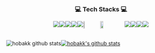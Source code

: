 <h3 style="text-align: center">💻 Tech Stacks 💻</h3>

<div style="display: flex; justify-content: center;">
    <img src="https://img.shields.io/badge/Spring-6DB33F?style=for-the-badge&logo=Spring&logoColor=black">
    <img src="https://img.shields.io/badge/SpringSecurity-6DB33F?style=for-the-badge&logo=SpringSecurity&logoColor=black">
    <img src="https://img.shields.io/badge/Redis-DC382D?style=for-the-badge&logo=Redis&logoColor=black">
    <img src="https://img.shields.io/badge/MySql-4479A1?style=for-the-badge&logo=MySql&logoColor=black">
    <img src="https://img.shields.io/badge/Oracle-F80000?style=for-the-badge&logo=Oracle&logoColor=black">
</br>
    <img width="9%" src="https://img.shields.io/badge/React-61DAFB?style=flat-square&logo=React&logoColor=white"/>
    <img width="13%" src="https://img.shields.io/badge/JavaScript-F7DF1E?style=flat-square&logo=JavaScript&logoColor=white"/>
    <img src="https://img.shields.io/badge/HTML5-E34F26?style=for-the-badge&logo=HTML5&logoColor=black">
    <img src="https://img.shields.io/badge/CSS3-1572B6?style=for-the-badge&logo=CSS3&logoColor=black">
    <img src="https://img.shields.io/badge/Redux-764ABC?style=for-the-badge&logo=Redux&logoColor=black">
    <img src="https://img.shields.io/badge/StyledComponents-DB7093?style=for-the-badge&logo=StyledComponents&logoColor=black">
    </br>
</div></br>

![hobakk github stats](https://github-readme-stats.vercel.app/api?username=hobakk&show_icons=true)[![hobakk's github stats](https://github-readme-stats.vercel.app/api/top-langs/?username=hobakk&show_icons=true&hide_border=true&title_color=004386&icon_color=004386&layout=compact)](https://github.com/hobakk)
